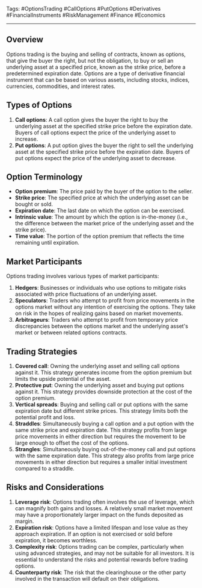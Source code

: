 Tags: #OptionsTrading #CallOptions #PutOptions #Derivatives #FinancialInstruments #RiskManagement #Finance #Economics

---

## Overview

Options trading is the buying and selling of contracts, known as options, that give the buyer the right, but not the obligation, to buy or sell an underlying asset at a specified price, known as the strike price, before a predetermined expiration date. Options are a type of derivative financial instrument that can be based on various assets, including stocks, indices, currencies, commodities, and interest rates.

## Types of Options

1.  **Call options**: A call option gives the buyer the right to buy the underlying asset at the specified strike price before the expiration date. Buyers of call options expect the price of the underlying asset to increase.
2.  **Put options**: A put option gives the buyer the right to sell the underlying asset at the specified strike price before the expiration date. Buyers of put options expect the price of the underlying asset to decrease.

## Option Terminology

-   **Option premium**: The price paid by the buyer of the option to the seller.
-   **Strike price**: The specified price at which the underlying asset can be bought or sold.
-   **Expiration date**: The last date on which the option can be exercised.
-   **Intrinsic value**: The amount by which the option is in-the-money (i.e., the difference between the market price of the underlying asset and the strike price).
-   **Time value**: The portion of the option premium that reflects the time remaining until expiration.

## Market Participants

Options trading involves various types of market participants:

1.  **Hedgers**: Businesses or individuals who use options to mitigate risks associated with price fluctuations of an underlying asset.
2.  **Speculators**: Traders who attempt to profit from price movements in the options market without any intention of exercising the options. They take on risk in the hopes of realizing gains based on market movements.
3.  **Arbitrageurs**: Traders who attempt to profit from temporary price discrepancies between the options market and the underlying asset's market or between related options contracts.

## Trading Strategies

1.  **Covered call**: Owning the underlying asset and selling call options against it. This strategy generates income from the option premium but limits the upside potential of the asset.
2.  **Protective put**: Owning the underlying asset and buying put options against it. This strategy provides downside protection at the cost of the option premium.
3.  **Vertical spreads**: Buying and selling call or put options with the same expiration date but different strike prices. This strategy limits both the potential profit and loss.
4.  **Straddles**: Simultaneously buying a call option and a put option with the same strike price and expiration date. This strategy profits from large price movements in either direction but requires the movement to be large enough to offset the cost of the options.
5.  **Strangles**: Simultaneously buying out-of-the-money call and put options with the same expiration date. This strategy also profits from large price movements in either direction but requires a smaller initial investment compared to a straddle.

## Risks and Considerations

1.  **Leverage risk**: Options trading often involves the use of leverage, which can magnify both gains and losses. A relatively small market movement may have a proportionately larger impact on the funds deposited as margin.
2.  **Expiration risk**: Options have a limited lifespan and lose value as they approach expiration. If an option is not exercised or sold before expiration, it becomes worthless.
3.  **Complexity risk**: Options trading can be complex, particularly when using advanced strategies, and may not be suitable for all investors. It is essential to understand the risks and potential rewards before trading options.
4.  **Counterparty risk**: The risk that the clearinghouse or the other party involved in the transaction will default on their obligations.